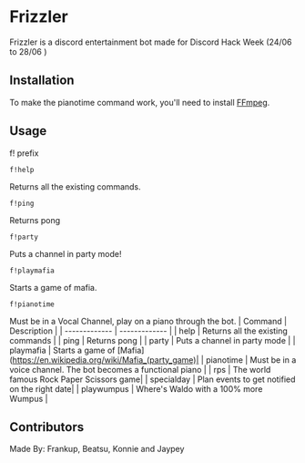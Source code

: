 # Frizzler

Frizzler is a discord entertainment bot made for Discord Hack Week (24/06 to 28/06 )

## Installation

To make the pianotime command work, you'll need to install [FFmpeg](https://ffmpeg.org/download.html).

## Usage
f! prefix

```
f!help
```
Returns all the existing commands.
```
f!ping
```
Returns pong
```
f!party
```
Puts a channel in party mode!
```
f!playmafia
```
Starts a game of mafia.
```
f!pianotime
```
Must be in a Vocal Channel, play on a piano through the bot.
|    Command    |  Description  |
| ------------- | ------------- |
| help | Returns all the existing commands  |
| ping  | Returns pong  |
| party | Puts a channel in party mode |
| playmafia | Starts a game of [Mafia](https://en.wikipedia.org/wiki/Mafia_(party_game)|
| pianotime | Must be in a voice channel. The bot becomes a functional piano |
| rps | The world famous Rock Paper Scissors game|
| specialday | Plan events to get notified on the right date|
| playwumpus | Where's Waldo with a 100% more Wumpus |
## Contributors
Made By: Frankup, Beatsu, Konnie and Jaypey
